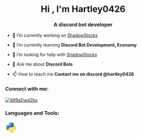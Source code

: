 <h1 align="center">Hi , I'm Hartley0426</h1>
<h3 align="center">A discord bot developer</h3>

- 🔭 I’m currently working on [ShadowStocks](https://github.com/hartley0426/ShadowStocks)

- 🌱 I’m currently learning **Discord Bot Development, Economy**

- 🤝 I’m looking for help with [ShadowStocks](https://github.com/hartley0426/ShadowStocks)

- 💬 Ask me about **Discord Bots**

- 📫 How to reach me **Contact me on discord @hartley0426**

<h3 align="left">Connect with me:</h3>
<p align="left">
<a href="https://discord.gg/889aDwdZbs" target="blank"><img align="center" src="https://raw.githubusercontent.com/rahuldkjain/github-profile-readme-generator/master/src/images/icons/Social/discord.svg" alt="889aDwdZbs" height="30" width="40" /></a>
</p>

<h3 align="left">Languages and Tools:</h3>
<p align="left"> <a href="https://www.python.org" target="_blank" rel="noreferrer"> <img src="https://raw.githubusercontent.com/devicons/devicon/master/icons/python/python-original.svg" alt="python" width="40" height="40"/> </a> </p>
